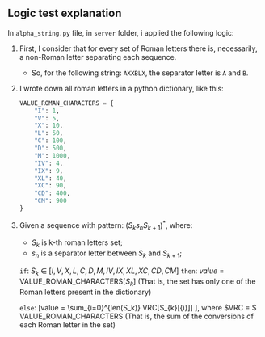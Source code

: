 ## Logic test explanation

In `alpha_string.py` file, in `server` folder, i applied the following logic:

1. First, I consider that for every set of Roman letters there is, necessarily, a non-Roman letter separating each sequence.
    - So, for the following string: `AXXBLX`, the separator letter is `A` and `B`.

2. I wrote down all roman letters in a python dictionary, like this:
    ```python
    VALUE_ROMAN_CHARACTERS = {
        "I": 1,
        "V": 5,
        "X": 10,
        "L": 50,
        "C": 100,
        "D": 500,
        "M": 1000,
        "IV": 4,
        "IX": 9,
        "XL": 40,
        "XC": 90,
        "CD": 400,
        "CM": 900
    }
    ```

3. Given a sequence with pattern: $(S_ks_nS_{k+1})^*$, where:
    - $S_{k}$ is k-th roman letters set;
    - $s_n$ is a separator letter between $S_k$ and $S_{k+1}$;
    
    ```if```: $S_{k}$ $\in$ $[I, V, X, L, C, D, M, IV, IX, XL,  XC, CD, CM]$
    ```then```: $value$ $=$ VALUE_ROMAN_CHARACTERS[$S_{k}$]
    (That is, the set has only one of the Roman letters present in the dictionary)

    ```else```: \[value = \sum_{i=0}^{len(S_k)} VRC[S_{k}[{i}]] \], where $VRC = $ VALUE_ROMAN_CHARACTERS
    (That is, the sum of the conversions of each Roman letter in the set)

    